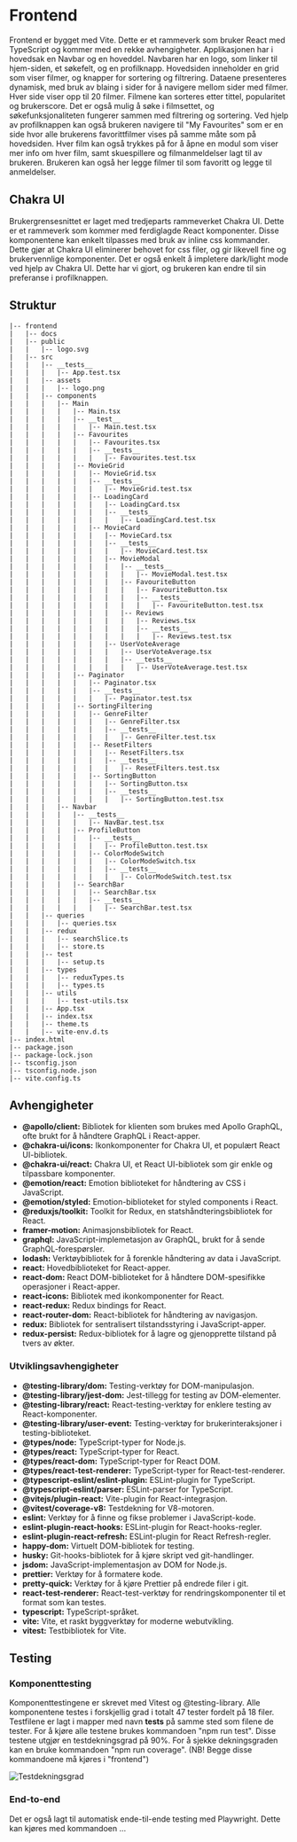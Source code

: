 # Frontend

Frontend er bygget med Vite. Dette er et rammeverk som bruker React med TypeScript og kommer med en rekke avhengigheter. Applikasjonen har i hovedsak en Navbar og en hoveddel. Navbaren har en logo, som linker til hjem-siden, et søkefelt, og en profilknapp. Hovedsiden inneholder en grid som viser filmer, og knapper for sortering og filtrering. Dataene presenteres dynamisk, med bruk av blaing i sider for å navigere mellom sider med filmer. Hver side viser opp til 20 filmer. Filmene kan sorteres etter tittel, popularitet og brukerscore. Det er også mulig å søke i filmsettet, og søkefunksjonaliteten fungerer sammen med filtrering og sortering. Ved hjelp av profilknappen kan også brukeren navigere til "My Favourites" som er en side hvor alle brukerens favorittfilmer vises på samme måte som på hovedsiden. Hver film kan også trykkes på for å åpne en modul som viser mer info om hver film, samt skuespillere og filmanmeldelser lagt til av brukeren. Brukeren kan også her legge filmer til som favoritt og legge til anmeldelser.

## Chakra UI

Brukergrensesnittet er laget med tredjeparts rammeverket Chakra UI. Dette er et rammeverk som kommer med ferdiglagde React komponenter. Disse komponentene kan enkelt tilpasses med bruk av inline css kommander. Dette gjør at Chakra UI eliminerer behovet for css filer, og gir likevell fine og brukervennlige komponenter. Det er også enkelt å impletere dark/light mode ved hjelp av Chakra UI. Dette har vi gjort, og brukeren kan endre til sin preferanse i profilknappen. 

## Struktur

```
|-- frontend
|   |-- docs
|   |-- public
|   |   |-- logo.svg
|   |-- src
|   |   |-- __tests__
|   |   |   |-- App.test.tsx
|   |   |-- assets
|   |   |   |-- logo.png
|   |   |-- components
|   |   |   |-- Main
|   |   |   |   |-- Main.tsx
|   |   |   |   |-- __test__
|   |   |   |   |   |-- Main.test.tsx
|   |   |   |   |-- Favourites
|   |   |   |   |   |-- Favourites.tsx
|   |   |   |   |   |-- __tests__
|   |   |   |   |   |   |-- Favourites.test.tsx
|   |   |   |   |-- MovieGrid
|   |   |   |   |   |-- MovieGrid.tsx
|   |   |   |   |   |-- __tests__
|   |   |   |   |   |   |-- MovieGrid.test.tsx
|   |   |   |   |   |-- LoadingCard
|   |   |   |   |   |   |-- LoadingCard.tsx
|   |   |   |   |   |   |-- __tests__
|   |   |   |   |   |   |   |-- LoadingCard.test.tsx
|   |   |   |   |   |-- MovieCard
|   |   |   |   |   |   |-- MovieCard.tsx
|   |   |   |   |   |   |-- __tests__
|   |   |   |   |   |   |   |-- MovieCard.test.tsx
|   |   |   |   |   |   |-- MovieModal
|   |   |   |   |   |   |   |-- __tests__
|   |   |   |   |   |   |   |   |-- MovieModal.test.tsx
|   |   |   |   |   |   |   |-- FavouriteButton
|   |   |   |   |   |   |   |   |-- FavouriteButton.tsx
|   |   |   |   |   |   |   |   |-- __tests__
|   |   |   |   |   |   |   |   |   |-- FavouriteButton.test.tsx
|   |   |   |   |   |   |   |-- Reviews
|   |   |   |   |   |   |   |   |-- Reviews.tsx
|   |   |   |   |   |   |   |   |-- __tests__
|   |   |   |   |   |   |   |   |   |-- Reviews.test.tsx
|   |   |   |   |   |   |-- UserVoteAverage
|   |   |   |   |   |   |   |-- UserVoteAverage.tsx
|   |   |   |   |   |   |   |-- __tests__
|   |   |   |   |   |   |   |   |-- UserVoteAverage.test.tsx
|   |   |   |   |-- Paginator
|   |   |   |   |   |-- Paginator.tsx
|   |   |   |   |   |-- __tests__
|   |   |   |   |   |   |-- Paginator.test.tsx
|   |   |   |   |-- SortingFiltering
|   |   |   |   |   |-- GenreFilter
|   |   |   |   |   |   |-- GenreFilter.tsx
|   |   |   |   |   |   |-- __tests__
|   |   |   |   |   |   |   |-- GenreFilter.test.tsx
|   |   |   |   |   |-- ResetFilters
|   |   |   |   |   |   |-- ResetFilters.tsx
|   |   |   |   |   |   |-- __tests__
|   |   |   |   |   |   |   |-- ResetFilters.test.tsx
|   |   |   |   |   |-- SortingButton
|   |   |   |   |   |   |-- SortingButton.tsx
|   |   |   |   |   |   |-- __tests__
|   |   |   |   |   |   |   |-- SortingButton.test.tsx
|   |   |   |-- Navbar
|   |   |   |   |-- __tests__
|   |   |   |   |   |-- NavBar.test.tsx
|   |   |   |   |-- ProfileButton
|   |   |   |   |   |-- __tests__
|   |   |   |   |   |   |-- ProfileButton.test.tsx
|   |   |   |   |   |-- ColorModeSwitch
|   |   |   |   |   |   |-- ColorModeSwitch.tsx
|   |   |   |   |   |   |-- __tests__
|   |   |   |   |   |   |   |-- ColorModeSwitch.test.tsx
|   |   |   |   |-- SearchBar
|   |   |   |   |   |-- SearchBar.tsx
|   |   |   |   |   |-- __tests__
|   |   |   |   |   |   |-- SearchBar.test.tsx
|   |   |-- queries
|   |   |   |-- queries.tsx
|   |   |-- redux
|   |   |   |-- searchSlice.ts
|   |   |   |-- store.ts
|   |   |-- test
|   |   |   |-- setup.ts
|   |   |-- types
|   |   |   |-- reduxTypes.ts
|   |   |   |-- types.ts
|   |   |-- utils
|   |   |   |-- test-utils.tsx
|   |   |-- App.tsx
|   |   |-- index.tsx
|   |   |-- theme.ts
|   |   |-- vite-env.d.ts
|-- index.html
|-- package.json
|-- package-lock.json
|-- tsconfig.json
|-- tsconfig.node.json
|-- vite.config.ts
```

## Avhengigheter

- **@apollo/client:** Bibliotek for klienten som brukes med Apollo GraphQL, ofte brukt for å håndtere GraphQL i React-apper.
- **@chakra-ui/icons:** Ikonkomponenter for Chakra UI, et populært React UI-bibliotek.
- **@chakra-ui/react:** Chakra UI, et React UI-bibliotek som gir enkle og tilpassbare komponenter.
- **@emotion/react:** Emotion biblioteket for håndtering av CSS i JavaScript.
- **@emotion/styled:** Emotion-biblioteket for styled components i React.
- **@reduxjs/toolkit:** Toolkit for Redux, en statshåndteringsbibliotek for React.
- **framer-motion:** Animasjonsbibliotek for React.
- **graphql:** JavaScript-implemetasjon av GraphQL, brukt for å sende GraphQL-forespørsler.
- **lodash:** Verktøybibliotek for å forenkle håndtering av data i JavaScript.
- **react:** Hovedbiblioteket for React-apper.
- **react-dom:** React DOM-biblioteket for å håndtere DOM-spesifikke operasjoner i React-apper.
- **react-icons:** Bibliotek med ikonkomponenter for React.
- **react-redux:** Redux bindings for React.
- **react-router-dom:** React-bibliotek for håndtering av navigasjon.
- **redux:** Bibliotek for sentralisert tilstandsstyring i JavaScript-apper.
- **redux-persist:** Redux-bibliotek for å lagre og gjenopprette tilstand på tvers av økter.

### Utviklingsavhengigheter

- **@testing-library/dom:** Testing-verktøy for DOM-manipulasjon.
- **@testing-library/jest-dom:** Jest-tillegg for testing av DOM-elementer.
- **@testing-library/react:** React-testing-verktøy for enklere testing av React-komponenter.
- **@testing-library/user-event:** Testing-verktøy for brukerinteraksjoner i testing-biblioteket.
- **@types/node:** TypeScript-typer for Node.js.
- **@types/react:** TypeScript-typer for React.
- **@types/react-dom:** TypeScript-typer for React DOM.
- **@types/react-test-renderer:** TypeScript-typer for React-test-renderer.
- **@typescript-eslint/eslint-plugin:** ESLint-plugin for TypeScript.
- **@typescript-eslint/parser:** ESLint-parser for TypeScript.
- **@vitejs/plugin-react:** Vite-plugin for React-integrasjon.
- **@vitest/coverage-v8:** Testdekning for V8-motoren.
- **eslint:** Verktøy for å finne og fikse problemer i JavaScript-kode.
- **eslint-plugin-react-hooks:** ESLint-plugin for React-hooks-regler.
- **eslint-plugin-react-refresh:** ESLint-plugin for React Refresh-regler.
- **happy-dom:** Virtuelt DOM-bibliotek for testing.
- **husky:** Git-hooks-bibliotek for å kjøre skript ved git-handlinger.
- **jsdom:** JavaScript-implementasjon av DOM for Node.js.
- **prettier:** Verktøy for å formatere kode.
- **pretty-quick:** Verktøy for å kjøre Prettier på endrede filer i git.
- **react-test-renderer:** React-test-verktøy for rendringskomponenter til et format som kan testes.
- **typescript:** TypeScript-språket.
- **vite:** Vite, et raskt byggverktøy for moderne webutvikling.
- **vitest:** Testbibliotek for Vite.

## Testing

### Komponenttesting

Komponenttestingene er skrevet med Vitest og @testing-library. Alle komponentene testes i forskjellig grad i totalt 47 tester fordelt på 18 filer. Testfilene er lagt i mapper med navn __tests__ på samme sted som filene de tester. For å kjøre alle testene brukes kommandoen "npm run test". Disse testene utgjør en testdekningsgrad på 90%. For å sjekke dekningsgraden kan en bruke kommandoen "npm run coverage". (NB! Begge disse kommandoene må kjøres i "frontend")

![Testdekningsgrad](./docs/unittest.png)

### End-to-end

Det er også lagt til automatisk ende-til-ende testing med Playwright. Dette kan kjøres med kommandoen ...